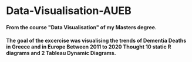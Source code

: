 # Data-Visualisation-AUEB

#### From the course "Data Visualisation" of my Masters degree.

#### The goal of the excercise was visualising the trends of Dementia Deaths in Greece and in Europe Between 2011 to 2020 Thought 10 static R diagrams and 2 Tableau Dynamic Diagrams. 
